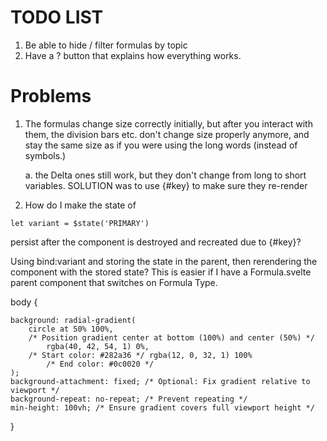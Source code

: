# TODO LIST

1. Be able to hide / filter formulas by topic
2. Have a ? button that explains how everything works.

# Problems

1. The formulas change size correctly initially, but after you interact with them, the division bars etc. don't change size properly anymore, and stay the same size as if you were using the long words (instead of symbols.)

    a. the Delta ones still work, but they don't change from long to short variables.
    SOLUTION was to use {#key} to make sure they re-render

2. How do I make the state of

```svelte
let variant = $state('PRIMARY')
```

persist after the component is destroyed and recreated due to {#key}?

Using bind:variant and storing the state in the parent, then rerendering the component with the stored state? This is easier if I have a Formula.svelte parent component that switches on Formula Type.

body {

    background: radial-gradient(
    	circle at 50% 100%,
    	/* Position gradient center at bottom (100%) and center (50%) */
    		rgba(40, 42, 54, 1) 0%,
    	/* Start color: #282a36 */ rgba(12, 0, 32, 1) 100%
    		/* End color: #0c0020 */
    );
    background-attachment: fixed; /* Optional: Fix gradient relative to viewport */
    background-repeat: no-repeat; /* Prevent repeating */
    min-height: 100vh; /* Ensure gradient covers full viewport height */

}
